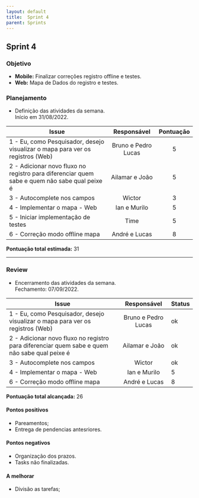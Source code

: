 ```yaml
---
layout: default
title:  Sprint 4
parent: Sprints
---
```



## Sprint 4

### Objetivo

- **Mobile:** Finalizar correções registro offline e testes.
- **Web:** Mapa de Dados do registro e testes.

### Planejamento

- Definição das atividades da semana.  
Início em 31/08/2022. 

**Issue** |**Responsável**| **Pontuação** 
----------|:-------------:|:---------:
1 - Eu, como Pesquisador, desejo visualizar o mapa para ver os registros (Web) | Bruno e Pedro Lucas | 5
2 - Adicionar novo fluxo no registro para diferenciar quem sabe e quem não sabe qual peixe é | Ailamar e João | 5
3 - Autocomplete nos campos | Wictor | 3
4 - Implementar o mapa - Web | Ian e Murilo | 5
5 - Iniciar implementação de testes | Time | 5
6 - Correção modo offline mapa | André e Lucas | 8

**Pontuação total estimada:** 31

---

### Review

- Encerramento das atividades da semana.  
Fechamento: 07/09/2022.

**Issue** |**Responsável**| **Status** |
----------| :-----------: | ----------
1 - Eu, como Pesquisador, desejo visualizar o mapa para ver os registros (Web) | Bruno e Pedro Lucas | ok
2 - Adicionar novo fluxo no registro para diferenciar quem sabe e quem não sabe qual peixe é | Ailamar e João | ok
3 - Autocomplete nos campos | Wictor | ok
4 - Implementar o mapa - Web | Ian e Murilo | 5
6 - Correção modo offline mapa | André e Lucas | 8

**Pontuação total alcançada:** 26

#### Pontos positivos
- Pareamentos;
- Entrega de pendencias antesriores.

#### Pontos negativos
- Organização dos prazos.
- Tasks não finalizadas.

#### A melhorar
- Divisão as tarefas;
